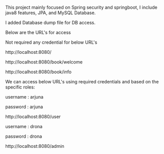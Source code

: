 This project mainly focused on Spring security and springboot, I include java8 features, JPA, and MySQL Database.

I added Database dump file for DB access.

Below are the URL's for access

Not required any credential for below URL's

http://localhost:8080/

http://localhost:8080/book/welcome

http://localhost:8080/book/info


We can access below URL's using required credentials and based on the specific roles:

username : arjuna

password : arjuna

http://localhost:8080/user

username : drona

password : drona

http://localhost:8080/admin
